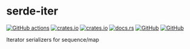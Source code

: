 # serde-iter
[![GitHub actions](https://github.com/SOF3/serde-iter/workflows/CI/badge.svg)](https://github.com/SOF3/serde-iter/actions?query=workflow%3ACI)
[![crates.io](https://img.shields.io/crates/v/serde_iter.svg)](https://crates.io/crates/serde_iter)
[![crates.io](https://img.shields.io/crates/d/serde_iter.svg)](https://crates.io/crates/serde_iter)
[![docs.rs](https://docs.rs/serde_iter/badge.svg)](https://docs.rs/serde_iter)
[![GitHub](https://img.shields.io/github/last-commit/SOF3/serde-iter)](https://github.com/SOF3/serde-iter)
[![GitHub](https://img.shields.io/github/stars/SOF3/serde-iter?style=social)](https://github.com/SOF3/serde-iter)

Iterator serializers for sequence/map
